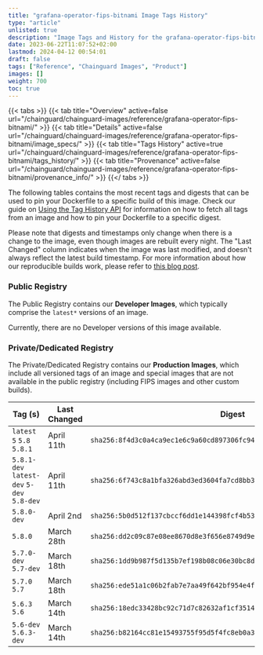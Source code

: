 ```yaml
---
title: "grafana-operator-fips-bitnami Image Tags History"
type: "article"
unlisted: true
description: "Image Tags and History for the grafana-operator-fips-bitnami Chainguard Image"
date: 2023-06-22T11:07:52+02:00
lastmod: 2024-04-12 00:54:01
draft: false
tags: ["Reference", "Chainguard Images", "Product"]
images: []
weight: 700
toc: true
---
```


{{< tabs >}}
{{< tab title="Overview" active=false url="/chainguard/chainguard-images/reference/grafana-operator-fips-bitnami/" >}}
{{< tab title="Details" active=false url="/chainguard/chainguard-images/reference/grafana-operator-fips-bitnami/image_specs/" >}}
{{< tab title="Tags History" active=true url="/chainguard/chainguard-images/reference/grafana-operator-fips-bitnami/tags_history/" >}}
{{< tab title="Provenance" active=false url="/chainguard/chainguard-images/reference/grafana-operator-fips-bitnami/provenance_info/" >}}
{{</ tabs >}}

The following tables contains the most recent tags and digests that can be used to pin your Dockerfile to a specific build of this image. Check our guide on [Using the Tag History API](/chainguard/chainguard-images/using-the-tag-history-api/) for information on how to fetch all tags from an image and how to pin your Dockerfile to a specific digest.

Please note that digests and timestamps only change when there is a change to the image, even though images are rebuilt every night. The "Last Changed" column indicates when the image was last modified, and doesn't always reflect the latest build timestamp. For more information about how our reproducible builds work, please refer to [this blog post](https://www.chainguard.dev/unchained/reproducing-chainguards-reproducible-image-builds).

### Public Registry
The Public Registry contains our **Developer Images**, which typically comprise the `latest*` versions of an image.

Currently, there are no Developer versions of this image available.

### Private/Dedicated Registry
The Private/Dedicated Registry contains our **Production Images**, which include all versioned tags of an image and special images that are not available in the public registry (including FIPS images and other custom builds).

| Tag (s)                                     | Last Changed | Digest                                                                    |
|---------------------------------------------|--------------|---------------------------------------------------------------------------|
|  `latest` `5` `5.8` `5.8.1`                 | April 11th   | `sha256:8f4d3c0a4ca9ec1e6c9a60cd897306fc94e6b41b3014dc2991813da5d1e72a4c` |
|  `5.8.1-dev` `latest-dev` `5-dev` `5.8-dev` | April 11th   | `sha256:6f743c8a1bfa326abd3ed3604fa7cd8bb3ef4fe622205ce50fb8c4c6cc497722` |
|  `5.8.0-dev`                                | April 2nd    | `sha256:5b0d512f137cbccf6dd1e144398fcf4b53cd356cdd1ad160677692e2c744ed0e` |
|  `5.8.0`                                    | March 28th   | `sha256:dd2c09c87e08ee8670d8e3f656e8749d9e633925db7c858cb6f386c043376cfd` |
|  `5.7.0-dev` `5.7-dev`                      | March 18th   | `sha256:1dd9b987f5d135b7ef198b08c06e30bc8dce6ebb00e48119cd6ff43cc4492e81` |
|  `5.7.0` `5.7`                              | March 18th   | `sha256:ede51a1c06b2fab7e7aa49f642bf954e4f7c387df46c3616019da7c94c4dc0ba` |
|  `5.6.3` `5.6`                              | March 14th   | `sha256:18edc33428bc92c71d7c82632af1cf35149dc835d99a93d80a1f1f9b81f69ea6` |
|  `5.6-dev` `5.6.3-dev`                      | March 14th   | `sha256:b82164cc81e15493755f95d5f4fc8eb0a3762df7b7e6eb5dbf10826141dbc3f1` |

